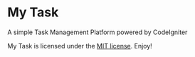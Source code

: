 # My Task

A simple Task Management Platform powered by CodeIgniter

 My Task is licensed under the [MIT license](https://opensource.org/licenses/MIT). Enjoy!

